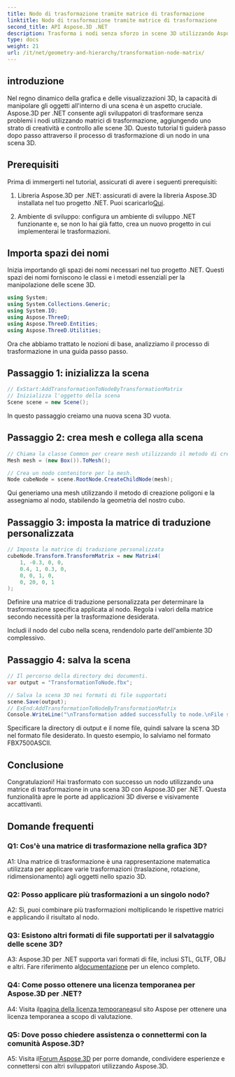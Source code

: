 ```yaml
---
title: Nodo di trasformazione tramite matrice di trasformazione
linktitle: Nodo di trasformazione tramite matrice di trasformazione
second_title: API Aspose.3D .NET
description: Trasforma i nodi senza sforzo in scene 3D utilizzando Aspose.3D per .NET. Scopri le trasformazioni dei nodi passo dopo passo con il tutorial.
type: docs
weight: 21
url: /it/net/geometry-and-hierarchy/transformation-node-matrix/
---
```

## introduzione

Nel regno dinamico della grafica e delle visualizzazioni 3D, la capacità di manipolare gli oggetti all'interno di una scena è un aspetto cruciale. Aspose.3D per .NET consente agli sviluppatori di trasformare senza problemi i nodi utilizzando matrici di trasformazione, aggiungendo uno strato di creatività e controllo alle scene 3D. Questo tutorial ti guiderà passo dopo passo attraverso il processo di trasformazione di un nodo in una scena 3D.

## Prerequisiti

Prima di immergerti nel tutorial, assicurati di avere i seguenti prerequisiti:

1.  Libreria Aspose.3D per .NET: assicurati di avere la libreria Aspose.3D installata nel tuo progetto .NET. Puoi scaricarlo[Qui](https://releases.aspose.com/3d/net/).

2. Ambiente di sviluppo: configura un ambiente di sviluppo .NET funzionante e, se non lo hai già fatto, crea un nuovo progetto in cui implementerai le trasformazioni.

## Importa spazi dei nomi

Inizia importando gli spazi dei nomi necessari nel tuo progetto .NET. Questi spazi dei nomi forniscono le classi e i metodi essenziali per la manipolazione delle scene 3D.

```csharp
using System;
using System.Collections.Generic;
using System.IO;
using Aspose.ThreeD;
using Aspose.ThreeD.Entities;
using Aspose.ThreeD.Utilities;
```

Ora che abbiamo trattato le nozioni di base, analizziamo il processo di trasformazione in una guida passo passo.

## Passaggio 1: inizializza la scena

```csharp
// ExStart:AddTransformationToNodeByTransformationMatrix
// Inizializza l'oggetto della scena
Scene scene = new Scene();

```

In questo passaggio creiamo una nuova scena 3D vuota.

## Passaggio 2: crea mesh e collega alla scena

```csharp
// Chiama la classe Common per creare mesh utilizzando il metodo di creazione poligoni per impostare l'istanza della mesh
Mesh mesh = (new Box()).ToMesh();

// Crea un nodo contenitore per la mesh.
Node cubeNode = scene.RootNode.CreateChildNode(mesh);
```

Qui generiamo una mesh utilizzando il metodo di creazione poligoni e la assegniamo al nodo, stabilendo la geometria del nostro cubo.

## Passaggio 3: imposta la matrice di traduzione personalizzata

```csharp
// Imposta la matrice di traduzione personalizzata
cubeNode.Transform.TransformMatrix = new Matrix4(
    1, -0.3, 0, 0,
    0.4, 1, 0.3, 0,
    0, 0, 1, 0,
    0, 20, 0, 1
);        
```

Definire una matrice di traduzione personalizzata per determinare la trasformazione specifica applicata al nodo. Regola i valori della matrice secondo necessità per la trasformazione desiderata.

Includi il nodo del cubo nella scena, rendendolo parte dell'ambiente 3D complessivo.

## Passaggio 4: salva la scena

```csharp
// Il percorso della directory dei documenti.
var output = "TransformationToNode.fbx";

// Salva la scena 3D nei formati di file supportati
scene.Save(output);
// ExEnd:AddTransformationToNodeByTransformationMatrix
Console.WriteLine("\nTransformation added successfully to node.\nFile saved at " + output);
```

Specificare la directory di output e il nome file, quindi salvare la scena 3D nel formato file desiderato. In questo esempio, lo salviamo nel formato FBX7500ASCII.

## Conclusione

Congratulazioni! Hai trasformato con successo un nodo utilizzando una matrice di trasformazione in una scena 3D con Aspose.3D per .NET. Questa funzionalità apre le porte ad applicazioni 3D diverse e visivamente accattivanti.

## Domande frequenti

### Q1: Cos'è una matrice di trasformazione nella grafica 3D?

A1: Una matrice di trasformazione è una rappresentazione matematica utilizzata per applicare varie trasformazioni (traslazione, rotazione, ridimensionamento) agli oggetti nello spazio 3D.

### Q2: Posso applicare più trasformazioni a un singolo nodo?

A2: Sì, puoi combinare più trasformazioni moltiplicando le rispettive matrici e applicando il risultato al nodo.

### Q3: Esistono altri formati di file supportati per il salvataggio delle scene 3D?

 A3: Aspose.3D per .NET supporta vari formati di file, inclusi STL, GLTF, OBJ e altri. Fare riferimento al[documentazione](https://reference.aspose.com/3d/net/) per un elenco completo.

### Q4: Come posso ottenere una licenza temporanea per Aspose.3D per .NET?

 A4: Visita il[pagina della licenza temporanea](https://purchase.aspose.com/temporary-license/)sul sito Aspose per ottenere una licenza temporanea a scopo di valutazione.

### Q5: Dove posso chiedere assistenza o connettermi con la comunità Aspose.3D?

 A5: Visita il[Forum Aspose.3D](https://forum.aspose.com/c/3d/18) per porre domande, condividere esperienze e connettersi con altri sviluppatori utilizzando Aspose.3D.